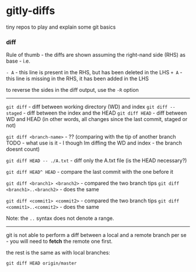 gitly-diffs
===========

tiny repos to play and explain some git basics

### diff

Rule of thumb - the diffs are shown assuming the right-nand side (RHS) as base - i.e. 

`- A` - this line is present in the RHS, but has been deleted in the LHS
`+ A` - this line is missing in the RHS, it has been added in the LHS

to reverse the sides in the diff output, use the `-R` option

---
`git diff` - diff between working directory (WD) and index
`git diff --staged` - diff between the index and the HEAD
`git diff HEAD` - diff between WD and HEAD (in other words, all changes since the last commit, staged or not) 

`git diff <branch-name>` - ?? (comparing with the tip of another branch TODO - what use is it - I though Im diffing the WD and index - the branch doesnt count)

`git diff HEAD -- ./A.txt` - diff only the A.txt file (is the HEAD necessary?) 

`git diff HEAD^ HEAD` - compare the last commit with the one before it

`git diff <branch1> <branch2>` - compared the two branch tips
`git diff <branch1>..<branch2>` - does the same

`git diff <commit1> <commit2>` - compared the two branch tips
`git diff <commit1>..<commit2>` - does the same

Note: the `..` syntax does not denote a range.

---
git is not able to perform a diff between a local and a remote branch per se - you will need to **fetch** the remote one first.

the rest is the same as with local branches:

`git diff HEAD origin/master`





